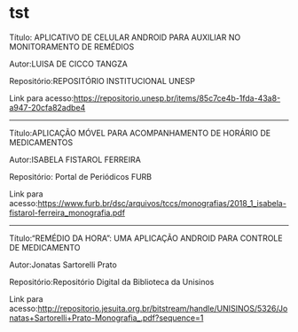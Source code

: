 # tst

Título: APLICATIVO DE CELULAR ANDROID PARA AUXILIAR NO MONITORAMENTO DE REMÉDIOS

Autor:LUISA DE CICCO TANGZA

Repositório:REPOSITÓRIO INSTITUCIONAL UNESP

Link para acesso:https://repositorio.unesp.br/items/85c7ce4b-1fda-43a8-a947-20cfa82adbe4

--------------------
Título:APLICAÇÃO MÓVEL PARA ACOMPANHAMENTO DE 
HORÁRIO DE MEDICAMENTOS

Autor:ISABELA FISTAROL FERREIRA

Repositório: Portal de Periódicos FURB

Link para acesso:https://www.furb.br/dsc/arquivos/tccs/monografias/2018_1_isabela-fistarol-ferreira_monografia.pdf

------------
Título:“REMÉDIO DA HORA”: UMA APLICAÇÃO ANDROID PARA CONTROLE DE MEDICAMENTO

Autor:Jonatas Sartorelli Prato

Repositório:Repositório Digital da Biblioteca da Unisinos

Link para acesso:http://repositorio.jesuita.org.br/bitstream/handle/UNISINOS/5326/Jonatas+Sartorelli+Prato-Monografia_.pdf?sequence=1
